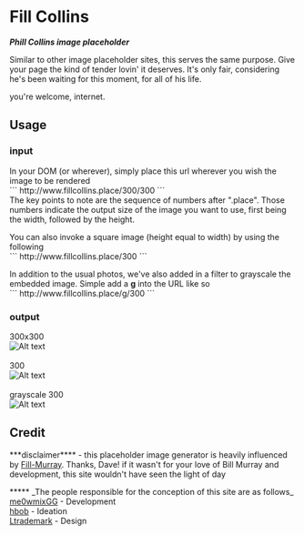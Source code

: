 
# Fill Collins
***Phill Collins image placeholder***

<p>Similar to other image placeholder sites, this serves the same purpose. Give your page the kind of tender lovin' it deserves. It's only fair, considering he's been waiting for this moment, for all of his life.</p>
<p>you're welcome, internet.</p>


## Usage

### input
<p>In your DOM (or wherever), simply place this url wherever you wish the image to be rendered <br/>
```
http://www.fillcollins.place/300/300 
```
<br/>
The key points to note are the sequence of numbers after ".place". Those numbers indicate the output size of the image you want to use, first being the width, followed by the height.</p>
<p>You can also invoke a square image (height equal to width) by using the following<br/>
``` 
http://www.fillcollins.place/300 
``` 
</p>
<p>In addition to the usual photos, we've also added in a filter to grayscale the embedded image. Simple add a <b>g</b> into the URL like so<br />
```
http://www.fillcollins.place/g/300
``` 
</p>

### output
  300x300 <br>
  ![Alt text](http://www.fillcollins.place/300/300 "300x300")<br><br>
  300<br>
  ![Alt text](http://www.fillcollins.place/300/ "300")<br><br>
  grayscale 300 <br>
  ![Alt text](http://www.fillcollins.place/g/300 "300")

## Credit
  <p>***disclaimer**** - this placeholder image generator is heavily influenced by <a href="https://github.com/davecowart/fill-murray">Fill-Murray</a>. Thanks, Dave! if it wasn't for your love of Bill Murray and development, this site wouldn't have seen the light
    of day</p>
*****
_The people responsible for the conception of this site are as follows_ <br>
     <a href="//twitter.com/me0wmixgg" target="_blank">me0wmixGG</a> - Development <br>
     <a href="//www.twitter.com/hbob" target="_blank">hbob</a> - Ideation <br>
     <a href="//www.twitter.com/ltrademark" target="_blank">Ltrademark</a> - Design
